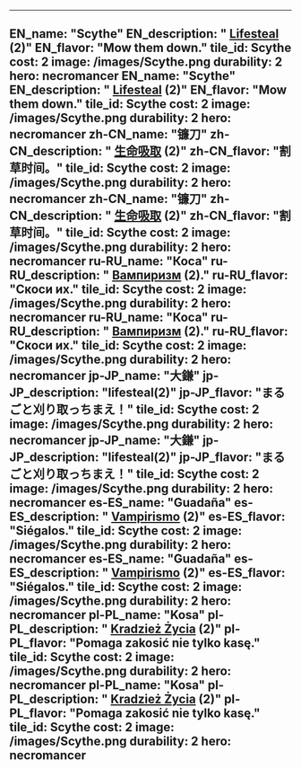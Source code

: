 ---

EN_name: "Scythe"
EN_description: " <u>Lifesteal</u> (2)"
EN_flavor: "Mow them down."
tile_id: Scythe
cost: 2
image: /images/Scythe.png
durability: 2
hero: necromancer
EN_name: "Scythe"
EN_description: " <u>Lifesteal</u> (2)"
EN_flavor: "Mow them down."
tile_id: Scythe
cost: 2
image: /images/Scythe.png
durability: 2
hero: necromancer
zh-CN_name: "镰刀"
zh-CN_description: " <u>生命吸取</u> (2)"
zh-CN_flavor: "割草时间。"
tile_id: Scythe
cost: 2
image: /images/Scythe.png
durability: 2
hero: necromancer
zh-CN_name: "镰刀"
zh-CN_description: " <u>生命吸取</u> (2)"
zh-CN_flavor: "割草时间。"
tile_id: Scythe
cost: 2
image: /images/Scythe.png
durability: 2
hero: necromancer
ru-RU_name: "Коса"
ru-RU_description: " <u>Вампиризм</u> (2)."
ru-RU_flavor: "Скоси их."
tile_id: Scythe
cost: 2
image: /images/Scythe.png
durability: 2
hero: necromancer
ru-RU_name: "Коса"
ru-RU_description: " <u>Вампиризм</u> (2)."
ru-RU_flavor: "Скоси их."
tile_id: Scythe
cost: 2
image: /images/Scythe.png
durability: 2
hero: necromancer
jp-JP_name: "大鎌"
jp-JP_description: "lifesteal(2)"
jp-JP_flavor: "まるごと刈り取っちまえ！"
tile_id: Scythe
cost: 2
image: /images/Scythe.png
durability: 2
hero: necromancer
jp-JP_name: "大鎌"
jp-JP_description: "lifesteal(2)"
jp-JP_flavor: "まるごと刈り取っちまえ！"
tile_id: Scythe
cost: 2
image: /images/Scythe.png
durability: 2
hero: necromancer
es-ES_name: "Guadaña"
es-ES_description: " <u>Vampirismo</u> (2)"
es-ES_flavor: "Siégalos."
tile_id: Scythe
cost: 2
image: /images/Scythe.png
durability: 2
hero: necromancer
es-ES_name: "Guadaña"
es-ES_description: " <u>Vampirismo</u> (2)"
es-ES_flavor: "Siégalos."
tile_id: Scythe
cost: 2
image: /images/Scythe.png
durability: 2
hero: necromancer
pl-PL_name: "Kosa"
pl-PL_description: " <u>Kradzież Życia</u> (2)"
pl-PL_flavor: "Pomaga zakosić nie tylko kasę."
tile_id: Scythe
cost: 2
image: /images/Scythe.png
durability: 2
hero: necromancer
pl-PL_name: "Kosa"
pl-PL_description: " <u>Kradzież Życia</u> (2)"
pl-PL_flavor: "Pomaga zakosić nie tylko kasę."
tile_id: Scythe
cost: 2
image: /images/Scythe.png
durability: 2
hero: necromancer
---